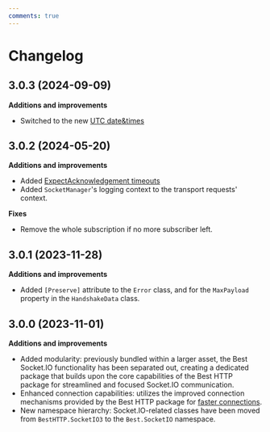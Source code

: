 ```yaml
---
comments: true
---
```


# Changelog

## 3.0.3 (2024-09-09)

__Additions and improvements__

- Switched to the new [UTC date&times](../HTTP/changelog.md)

## 3.0.2 (2024-05-20)

__Additions and improvements__

- Added [ExpectAcknowledgement timeouts](getting-started/subscriptions.md#server-acknowledgement-timeouts)
- Added `SocketManager`'s logging context to the transport requests' context.

__Fixes__

- Remove the whole subscription if no more subscriber left.

## 3.0.1 (2023-11-28)

__Additions and improvements__

- Added `[Preserve]` attribute to the `Error` class, and for the `MaxPayload` property in the `HandshakeData` class.

## 3.0.0 (2023-11-01)

__Additions and improvements__

- Added modularity: previously bundled within a larger asset, the Best Socket.IO functionality has been separated out, 
creating a dedicated package that builds upon the core capabilities of the Best HTTP package for streamlined and focused Socket.IO communication.
- Enhanced connection capabilities: utilizes the improved connection mechanisms provided by the Best HTTP package for [faster connections](../Shared/connections/racing.md).
- New namespace hierarchy: Socket.IO-related classes have been moved from `BestHTTP.SocketIO3` to the `Best.SocketIO` namespace.